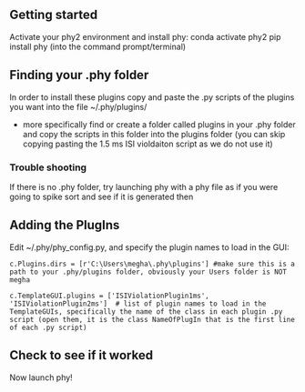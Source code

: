 ## Getting started
Activate your phy2 environment and install phy:
conda activate phy2
pip install phy (into the command prompt/terminal)

## Finding your .phy folder
In order to install these plugins copy and paste the .py scripts of the plugins you want into the file ~/.phy/plugins/ 
- more specifically find or create a folder called plugins in your .phy folder and copy the scripts in this folder into the plugins folder (you can skip copying pasting the 1.5 ms ISI violdaiton script as we do not use it)

### Trouble shooting 
If there is no .phy folder, try launching phy with a phy file as if you were going to spike sort and see if it is generated then 

## Adding the PlugIns
Edit ~/.phy/phy_config.py, and specify the plugin names to load in the GUI:

```
c.Plugins.dirs = [r'C:\Users\megha\.phy\plugins'] #make sure this is a path to your .phy/plugins folder, obviously your Users folder is NOT megha

c.TemplateGUI.plugins = ['ISIViolationPlugin1ms', 'ISIViolationPlugin2ms']  # list of plugin names to load in the TemplateGUIs, specifically the name of the class in each plugin .py script (open them, it is the class NameOfPlugIn that is the first line of each .py script)
```
## Check to see if it worked
Now launch phy! 
